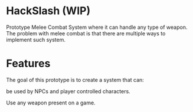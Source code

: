 # HackSlash (WIP)
 Prototype Melee Combat System where it can handle any type of weapon. The problem with melee combat is that there are multiple ways to implement such system.
# Features
The goal of this prototype is to create a system that can:

 be used by NPCs and player controlled characters.

 Use any weapon present on a game.
